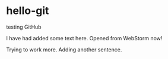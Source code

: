 # hello-git
testing GitHub

I have had added some text here.
Opened from WebStorm now!

Trying to work more.
Adding another sentence.
